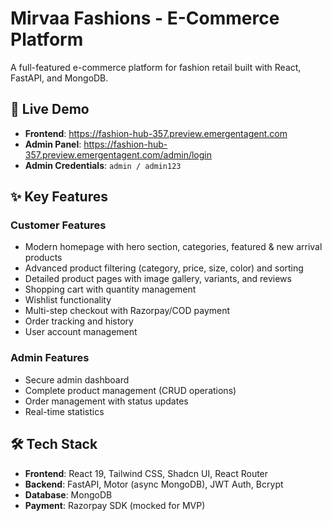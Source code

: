 # Mirvaa Fashions - E-Commerce Platform

A full-featured e-commerce platform for fashion retail built with React, FastAPI, and MongoDB.

## 🚀 Live Demo

- **Frontend**: https://fashion-hub-357.preview.emergentagent.com
- **Admin Panel**: https://fashion-hub-357.preview.emergentagent.com/admin/login
- **Admin Credentials**: `admin / admin123`

## ✨ Key Features

### Customer Features
- Modern homepage with hero section, categories, featured & new arrival products
- Advanced product filtering (category, price, size, color) and sorting
- Detailed product pages with image gallery, variants, and reviews
- Shopping cart with quantity management
- Wishlist functionality
- Multi-step checkout with Razorpay/COD payment
- Order tracking and history
- User account management

### Admin Features
- Secure admin dashboard
- Complete product management (CRUD operations)
- Order management with status updates
- Real-time statistics

## 🛠 Tech Stack

- **Frontend**: React 19, Tailwind CSS, Shadcn UI, React Router
- **Backend**: FastAPI, Motor (async MongoDB), JWT Auth, Bcrypt
- **Database**: MongoDB
- **Payment**: Razorpay SDK (mocked for MVP)
